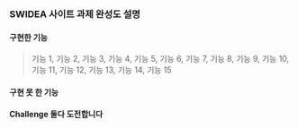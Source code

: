 ### SWIDEA 사이트 과제 완성도 설명

#### 구현한 기능

> 기능 1, 기능 2, 기능 3, 기능 4, 기능 5, 기능 6, 기능 7, 기능 8, 기능 9, 기능 10, 기능 11, 기능 12, 기능 13, 기능 14, 기능 15

#### 구현 못 한 기능

#### Challenge 둘다 도전합니다
